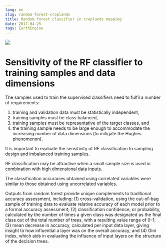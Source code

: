 ```yaml
---
lang: en
slug: random-forest-croplands
title: Random forest classifier in croplands mapping
date: 2017-04-25
tags: EarthEngine
---
```

<!-- more -->
![](http://oouh9u8nz.bkt.gdipper.com//random-forest-croplands.jpg)


# Sensitivity of the RF classifier to training samples and data dimensions
The samples used to train the supervised classifiers need to fulfil a number of requirements: 

1. training and validation data must be statistically independent, 
2. training samples must be class balanced, 
3. training samples must be representative of the target classes, and 
4. the training sample needs to be large enough to accommodate the increasing number of data dimensions (to mitigate the Hughes phenomenon).

It is important to evaluate the sensitivity of RF classification to sampling design and imbalanced training samples.

RF classification may be attractive when a small sample size is used in combination with high dimensional data inputs.

The classification accuracies obtained using correlated variables were similar to those obtained using uncorrelated variables. 



Outputs from random forest provide unique complements to traditional accuracy assessment, including: (1) cross-validation, using the out-of-bag sample of training data to evaluate relative accuracy of each model prior to a formal accuracy assessment; (2) classification confidence, or probability, calculated by the number of times a given class was designated as the final class out of the total number of trees, with a resulting value range of 0–1; (3) mean decrease in accuracy, calculated per input data layer, giving insight to how influential a layer was on the overall accuracy; and (4) Gini index, which aids in evaluating the influence of input layers on the structure of the decision trees.